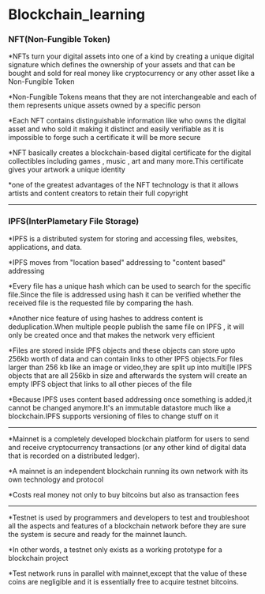 # Blockchain_learning

### NFT(Non-Fungible Token)

*NFTs turn your digital assets into one of a kind by creating a unique digital signature which defines the ownership of your assets and that can be bought and sold for real money like cryptocurrency or any other asset like a Non-Fungible Token

*Non-Fungible Tokens means that they are not interchangeable and each of them represents unique assets owned by a specific person

*Each NFT contains distinguishable information like who owns the digital asset and who sold it making it distinct and easily verifiable as it is impossible to forge such a certificate it will be more secure

*NFT basically creates a blockchain-based digital certificate for the digital collectibles including games , music , art and many more.This certificate gives your artwork a unique identity

*one of the greatest advantages of the NFT technology is that it allows artists and content creators to retain their full copyright

***

### IPFS(InterPlametary File Storage)

*IPFS is a distributed system for storing and accessing files, websites, applications, and data.

*IPFS moves from "location based" addressing to "content based" addressing

*Every file has a unique hash which can be used to search for the specific file.Since the file is addressed using hash it can be verified whether the received file is the requested file by comparing the hash.

*Another nice feature of using hashes to address content is deduplication.When multiple people publish the same file on IPFS , it will only be created once and that makes the network very efficient

*Files are stored inside IPFS objects and these objects can store upto 256kb worth of data and can contain links to other IPFS objects.For files larger than 256 kb like an image or video,they are split up into multi[le IPFS objects that are all 256kb in size and afterwards the system will create an empty IPFS object that links to all other pieces of the file

*Because IPFS uses content based addressing once something is added,it cannot be changed anymore.It's an immutable datastore much like a blockchain.IPFS supports versioning of files to change stuff on it

***

*Mainnet is a completely developed blockchain platform for users to send and receive cryptocurrency transactions (or any other kind of digital data that is recorded on a distributed ledger).

*A mainnet is an independent blockchain running its own network with its own technology and protocol

*Costs real money not only to buy bitcoins but also as transaction fees

***

*Testnet is used by programmers and developers to test and troubleshoot all the aspects and features of a blockchain network before they are sure the system is secure and ready for the mainnet launch.

*In other words, a testnet only exists as a working prototype for a blockchain project

*Test network runs in parallel with mainnet,except that the value of these coins are negligible and it is essentially free to acquire testnet bitcoins.
